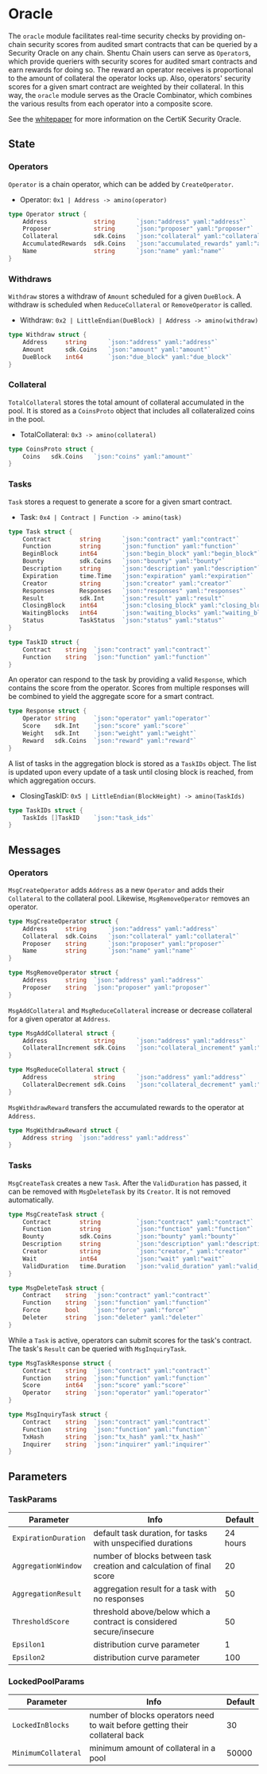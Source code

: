 # Oracle

The `oracle` module facilitates real-time security checks by providing on-chain security scores from audited smart contracts that can be queried by a Security Oracle on any chain.
Shentu Chain users can serve as `Operator`s, which provide queriers with security scores for audited smart contracts and earn rewards for doing so. The reward an operator receives is proportional to the amount of collateral the operator locks up. Also, operators' security scores for a given smart contract are weighted by their collateral. In this way, the `oracle` module serves as the Oracle Combinator, which combines the various results from each operator into a composite score.

See the [whitepaper](https://www.certik.foundation/whitepaper#2-CertiK-Security-Oracle) for more information on the CertiK Security Oracle.


## State

### Operators

`Operator` is a chain operator, which can be added by `CreateOperator`.

- Operator: `0x1 | Address -> amino(operator)`

```go
type Operator struct {
    Address             string      `json:"address" yaml:"address"`
    Proposer            string      `json:"proposer" yaml:"proposer"`
    Collateral          sdk.Coins   `json:"collateral" yaml:"collateral"`
    AccumulatedRewards  sdk.Coins   `json:"accumulated_rewards" yaml:"accumulated_rewards"`
    Name                string      `json:"name" yaml:"name"`
}
```

### Withdraws

`Withdraw` stores a withdraw of `Amount` scheduled for a given `DueBlock`. A withdraw is scheduled when `ReduceCollateral` or `RemoveOperator` is called.

- Withdraw: `0x2 | LittleEndian(DueBlock) | Address -> amino(withdraw)`

```go
type Withdraw struct {
    Address     string      `json:"address" yaml:"address"`
    Amount      sdk.Coins   `json:"amount" yaml:"amount"`
    DueBlock    int64       `json:"due_block" yaml:"due_block"`
}
```

### Collateral

`TotalCollateral` stores the total amount of collateral accumulated in the pool. It is stored as a `CoinsProto` object that includes all collateralized coins in the pool.

- TotalCollateral: `0x3 -> amino(collateral)`

```go
type CoinsProto struct {
    Coins   sdk.Coins   `json:"coins" yaml:"amount"`
}
```

### Tasks

`Task` stores a request to generate a score for a given smart contract.

- Task: `0x4 | Contract | Function -> amino(task)`

```go
type Task struct {
    Contract        string      `json:"contract" yaml:"contract"`
    Function        string      `json:"function" yaml:"function"`
    BeginBlock      int64       `json:"begin_block" yaml:"begin_block"`
    Bounty          sdk.Coins   `json:"bounty" yaml:"bounty"`
    Description     string      `json:"description" yaml:"description"`
    Expiration      time.Time   `json:"expiration" yaml:"expiration"`
    Creator         string		`json:"creator" yaml:"creator"`
    Responses       Responses   `json:"responses" yaml:"responses"`
    Result          sdk.Int     `json:"result" yaml:"result"`
    ClosingBlock    int64       `json:"closing_block" yaml:"closing_block"`
    WaitingBlocks   int64       `json:"waiting_blocks" yaml:"waiting_blocks"`
    Status          TaskStatus  `json:"status" yaml:"status"`
}

type TaskID struct {
    Contract    string  `json:"contract" yaml:"contract"`
    Function    string  `json:"function" yaml:"function"`
}
```

An operator can respond to the task by providing a valid `Response`, which contains the score from the operator. Scores from multiple responses will be combined to yield the aggregate score for a smart contract.

```go
type Response struct {
    Operator string		`json:"operator" yaml:"operator"`
    Score    sdk.Int	`json:"score" yaml:"score"`
    Weight   sdk.Int	`json:"weight" yaml:"weight"`
    Reward   sdk.Coins	`json:"reward" yaml:"reward"`
}
```

A list of tasks in the aggregation block is stored as a `TaskIDs` object. The list is updated upon every update of a task until closing block is reached, from which aggregation occurs.

- ClosingTaskID: `0x5 | LittleEndian(BlockHeight) -> amino(TaskIds)`

```go
type TaskIDs struct {
    TaskIds []TaskID    `json:"task_ids"`
}
```

## Messages

### Operators

`MsgCreateOperator` adds `Address` as a new `Operator` and adds their `Collateral` to the collateral pool. Likewise, `MsgRemoveOperator` removes an operator.

```go
type MsgCreateOperator struct {
    Address     string      `json:"address" yaml:"address"`
    Collateral  sdk.Coins   `json:"collateral" yaml:"collateral"`
    Proposer    string      `json:"proposer" yaml:"proposer"`
    Name        string      `json:"name" yaml:"name"`
}

type MsgRemoveOperator struct {
    Address     string  `json:"address" yaml:"address"`
    Proposer    string  `json:"proposer" yaml:"proposer"`
}
```

`MsgAddCollateral` and `MsgReduceCollateral` increase or decrease collateral for a given operator at `Address`.

```go
type MsgAddCollateral struct {
    Address             string      `json:"address" yaml:"address"`
    CollateralIncrement sdk.Coins   `json:"collateral_increment" yaml:"collateral_increment"`
}

type MsgReduceCollateral struct {
    Address             string      `json:"address" yaml:"address"`
    CollateralDecrement sdk.Coins   `json:"collateral_decrement" yaml:"collateral_decrement"`
}
```

`MsgWithdrawReward` transfers the accumulated rewards to the operator at `Address`.

```go
type MsgWithdrawReward struct {
    Address string  `json:"address" yaml:"address"`
}
```

### Tasks

`MsgCreateTask` creates a new `Task`. After the `ValidDuration` has passed, it can be removed with `MsgDeleteTask` by its `Creator`. It is not removed automatically.

```go
type MsgCreateTask struct {
    Contract        string          `json:"contract" yaml:"contract"`
    Function        string          `json:"function" yaml:"function"`
    Bounty          sdk.Coins       `json:"bounty" yaml:"bounty"`
    Description     string          `json:"description" yaml:"description"`
    Creator         string          `json:"creator," yaml:"creator"`
    Wait            int64           `json:"wait" yaml:"wait"`
    ValidDuration   time.Duration   `json:"valid_duration" yaml:"valid_duration"`
}

type MsgDeleteTask struct {
    Contract    string  `json:"contract" yaml:"contract"`
    Function    string  `json:"function" yaml:"function"`
    Force       bool    `json:"force" yaml:"force"`
    Deleter     string  `json:"deleter" yaml:"deleter"`
}
```

While a `Task` is active, operators can submit scores for the task's contract. The task's `Result` can be queried with `MsgInquiryTask`.

```go
type MsgTaskResponse struct {
    Contract    string  `json:"contract" yaml:"contract"`
    Function    string  `json:"function" yaml:"function"`
    Score       int64   `json:"score" yaml:"score"`
    Operator    string  `json:"operator" yaml:"operator"`
}

type MsgInquiryTask struct {
    Contract    string  `json:"contract" yaml:"contract"`
    Function    string  `json:"function" yaml:"function"`
    TxHash      string  `json:"tx_hash" yaml:"tx_hash"`
    Inquirer    string  `json:"inquirer" yaml:"inquirer"`
}
```

## Parameters

### TaskParams

| Parameter            | Info                                                                         | Default  |
|----------------------|------------------------------------------------------------------------------|----------|
| `ExpirationDuration` | default task duration, for tasks with unspecified durations                  | 24 hours |
| `AggregationWindow`  | number of blocks between task creation and calculation of final score        | 20       |
| `AggregationResult`  | aggregation result for a task with no responses                              | 50       |
| `ThresholdScore`     | threshold above/below which a contract is considered secure/insecure         | 50       |
| `Epsilon1`           | distribution curve parameter                                                 | 1        |
| `Epsilon2`           | distribution curve parameter                                                 | 100      |


### LockedPoolParams

| Parameter            | Info                                                                         | Default  |
|----------------------|------------------------------------------------------------------------------|----------|
| `LockedInBlocks`     | number of blocks operators need to wait before getting their collateral back | 30       |
| `MinimumCollateral`  | minimum amount of collateral in a pool										  | 50000    |
